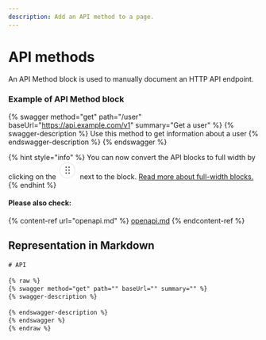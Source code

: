 ```yaml
---
description: Add an API method to a page.
---
```


# API methods

An API Method block is used to manually document an HTTP API endpoint.

### Example of API Method block

{% swagger method="get" path="/user" baseUrl="https://api.example.com/v1" summary="Get a user" %}
{% swagger-description %}
Use this method to get information about a user
{% endswagger-description %}
{% endswagger %}

{% hint style="info" %}
You can now convert the API blocks to full width by clicking on the <img src="../../.gitbook/assets/image (4).png" alt="" data-size="line"> next to the block. [Read more about full-width blocks.](./#new-full-width-blocks)
{% endhint %}

#### Please also check:

{% content-ref url="openapi.md" %}
[openapi.md](openapi.md)
{% endcontent-ref %}

## Representation in Markdown

```
# API

{% raw %}
{% swagger method="get" path="" baseUrl="" summary="" %}
{% swagger-description %}

{% endswagger-description %}
{% endswagger %}
{% endraw %}
```
